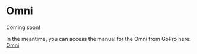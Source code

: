 # Omni

Coming soon!

In the meantime, you can access the manual for the Omni from GoPro here: [Omni](https://community.gopro.com/html/assets/Omni_UM_ENG_REVA.pdf?version=preview)